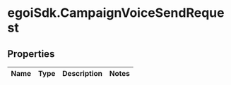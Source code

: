 # egoiSdk.CampaignVoiceSendRequest

## Properties
Name | Type | Description | Notes
------------ | ------------- | ------------- | -------------


